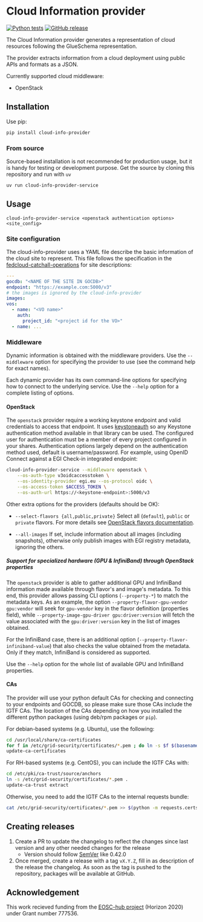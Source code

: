 # Cloud Information provider

[![Python tests](https://github.com/EGI-Federation/cloud-info-provider/actions/workflows/python.yml/badge.svg)](https://github.com/EGI-Federation/cloud-info-provider/actions/workflows/python.yml/)
[![GitHub release](https://img.shields.io/github/release/EGI-Federation/cloud-info-provider.svg)](https://github.com/EGI-Federation/cloud-info-provider/releases)

The Cloud Information provider generates a representation of cloud resources
following the GlueSchema representation.

The provider extracts information from a cloud deployment using public APIs and
formats as a JSON.

Currently supported cloud middleware:

- OpenStack

## Installation

Use pip:

```sh
pip install cloud-info-provider
```

### From source

Source-based installation is not recommended for production usage, but it is
handy for testing or development purpose. Get the source by cloning this
repository and run with `uv`

```sh
uv run cloud-info-provider-service
```

## Usage

```shell
cloud-info-provider-service <openstack authentication options> <site_config>
```

### Site configuration

The cloud-info-provider uses a YAML file describe the basic information of the
cloud site to represent. This file follows the specification in the
[fedcloud-catchall-operations](https://github.com/EGI-Federation/fedcloud-catchall-operations/tree/main)
for site descriptions:

```yaml
---
gocdb: "<NAME OF THE SITE IN GOCDB>"
endpoint: "https://example.com:5000/v3"
# the images is ignored by the cloud-info-provider
images:
vos:
  - name: "<VO name>"
    auth:
      project_id: "<project id for the VO>"
  - name: ...
```

### Middleware

Dynamic information is obtained with the middleware providers. Use the
`--middleware` option for specifying the provider to use (see the command help
for exact names).

Each dynamic provider has its own command-line options for specifying how to
connect to the underlying service. Use the `--help` option for a complete
listing of options.

#### OpenStack

The `openstack` provider require a working keystone endpoint and valid
credentials to access that endpoint. It uses
[keystoneauth](https://docs.openstack.org/keystoneauth/latest/) so any Keystone
authentication method available in that library can be used. The configured user
for authentication must be a member of every project configured in your shares.
Authentication options largely depend on the authentication method used, default
is username/password. For example, using OpenID Connect against a EGI Check-in
integrated endpoint:

```sh
cloud-info-provider-service --middleware openstack \
    --os-auth-type v3oidcaccesstoken \
    --os-identity-provider egi.eu --os-protocol oidc \
    --os-access-token $ACCESS_TOKEN \
    --os-auth-url https://<keystone-endpoint>:5000/v3
```

Other extra options for the providers (defaults should be OK):

- `--select-flavors {all,public,private}` Select all (`default`), `public` or
  `private` flavors. For more details see
  [OpenStack flavors documentation](https://docs.openstack.org/nova/pike/admin/flavors.html).

- `--all-images` If set, include information about all images (including
  snapshots), otherwise only publish images with EGI registry metadata, ignoring
  the others.

##### Support for specialized hardware (GPU & InfiniBand) through OpenStack properties

The `openstack` provider is able to gather additional GPU and InfiniBand
information made available through flavor's and image's metadata. To this end,
this provider allows passing CLI options (`--property-*`) to match the metadata
keys. As an example, the option `--property-flavor-gpu-vendor gpu:vendor` will
seek for `gpu-vendor` key in the flavor definition (properties field), while
`--property-image-gpu-driver gpu:driver:version` will fetch the value associated
with the `gpu:driver:version` key in the list of images obtained.

For the InfiniBand case, there is an additional option
(`--property-flavor-infiniband-value`) that also checks the value obtained from
the metadata. Only if they match, InfiniBand is considered as supported.

Use the `--help` option for the whole list of available GPU and InfiniBand
properties.

#### CAs

The provider will use your python default CAs for checking and connecting to
your endpoints and GOCDB, so please make sure those CAs include the IGTF CAs.
The location of the CAs depending on how you installed the different python
packages (using deb/rpm packages or `pip`).

For debian-based systems (e.g. Ubuntu), use the following:

```sh
cd /usr/local/share/ca-certificates
for f in /etc/grid-security/certificates/*.pem ; do ln -s $f $(basename $f .pem).crt; done
update-ca-certificates
```

For RH-based systems (e.g. CentOS), you can include the IGTF CAs with:

```sh
cd /etc/pki/ca-trust/source/anchors
ln -s /etc/grid-security/certificates/*.pem .
update-ca-trust extract
```

Otherwise, you need to add the IGTF CAs to the internal requests bundle:

```sh
cat /etc/grid-security/certificates/*.pem >> $(python -m requests.certs)
```

## Creating releases

1. Create a PR to update the changelog to reflect the changes since last version
   and any other needed changes for the release
   - Version should follow [SemVer](https://semver.org/) like 0.42.0
1. Once merged, create a release with a tag `vX.Y.Z`, fill in as description of the
   release the changelog. As soon as the tag is pushed to the repository,
   packages will be available at GitHub.

## Acknowledgement

This work recieved funding from the [EOSC-hub project](http://eosc-hub.eu/)
(Horizon 2020) under Grant number 777536.
